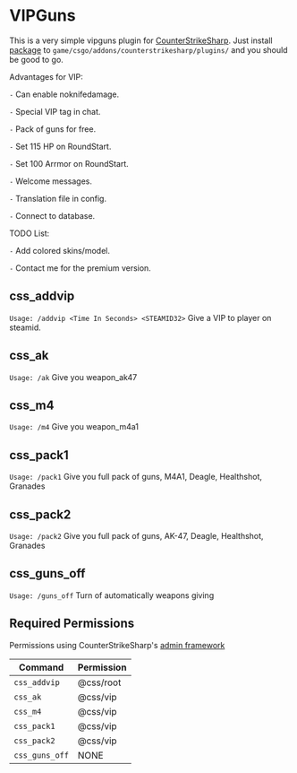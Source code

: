 # VIPGuns

This is a very simple vipguns plugin for [CounterStrikeSharp](https://docs.cssharp.dev/).
Just install [package](https://github.com/connercsbn/SimpleAdmin/releases/) to `game/csgo/addons/counterstrikesharp/plugins/` and you should be good to go. 

Advantages for VIP:

`-` Can enable noknifedamage.

`-` Special VIP tag in chat.

`-` Pack of guns for free.

`-` Set 115 HP on RoundStart.

`-` Set 100 Arrmor on RoundStart.

`-` Welcome messages.

`-` Translation file in config.

`-` Connect to database.

TODO List:

`-` Add colored skins/model.

`-` Contact me for the premium version.

## css_addvip
`Usage: /addvip <Time In Seconds> <STEAMID32>`
Give a VIP to player on steamid.
## css_ak
`Usage: /ak`
Give you weapon_ak47
## css_m4
`Usage: /m4`
Give you weapon_m4a1
## css_pack1
`Usage: /pack1`
Give you full pack of guns, M4A1, Deagle, Healthshot, Granades
## css_pack2
`Usage: /pack2`
Give you full pack of guns, AK-47, Deagle, Healthshot, Granades
## css_guns_off
`Usage: /guns_off`
Turn of automatically weapons giving

## Required Permissions

Permissions using CounterStrikeSharp's [admin framework](https://docs.cssharp.dev/features/admin-framework/)

| Command      | Permission   |
| ------------ | ------------ |
| `css_addvip`    | @css/root     |
| `css_ak`    | @css/vip     |
| `css_m4`  | @css/vip   |
| `css_pack1`  | @css/vip   |
| `css_pack2`  | @css/vip   |
| `css_guns_off`  | NONE   |
